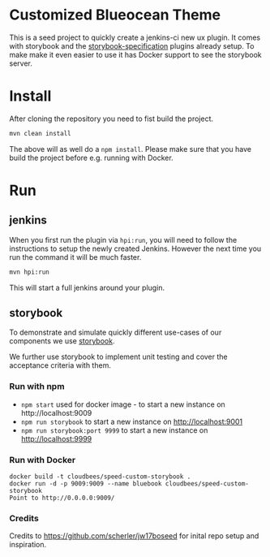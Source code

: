 # Customized Blueocean Theme

This is a seed project to quickly create a jenkins-ci new ux plugin.
It comes with storybook and the [storybook-specification](https://github.com/mthuret/storybook-addon-specifications) plugins already setup.
To make make it even easier to use it has Docker support to see the storybook server.

# Install

After cloning the repository you need to fist build the project.

```bash
mvn clean install
```

The above will as well do a `npm install`. Please make sure that you have build the project before e.g. running with Docker.

# Run

## jenkins

When you first run the plugin via `hpi:run`, you will need to follow the instructions to setup the newly created Jenkins.
However the next time you run the command it will be much faster.

```bash
mvn hpi:run
```

This will start a full jenkins around your plugin.

## storybook

To demonstrate and simulate quickly different use-cases of our components we use [storybook](https://www.npmjs.com/package/@kadira/storybook).

We further use storybook to implement unit testing and cover the acceptance criteria with them.

### Run with npm

* `npm start` used for docker image - to start a new instance on http://localhost:9009
* `npm run storybook` to start a new instance on [http://localhost:9001](http://localhost:9001)
* `npm run storybook:port 9999` to start a new instance on [http://localhost:9999](http://localhost:9999)

### Run with Docker

```
docker build -t cloudbees/speed-custom-storybook .
docker run -d -p 9009:9009 --name bluebook cloudbees/speed-custom-storybook
Point to http://0.0.0.0:9009/
```

### Credits

Credits to https://github.com/scherler/jw17boseed for inital repo setup and inspiration.
